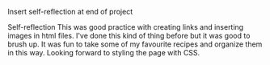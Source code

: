 Insert self-reflection at end of project

Self-reflection
This was good practice with creating links and inserting images in html files. I've done this kind of thing before but it was good to brush up. It was fun to take some of my favourite recipes and organize them in this way. Looking forward to styling the page with CSS.
